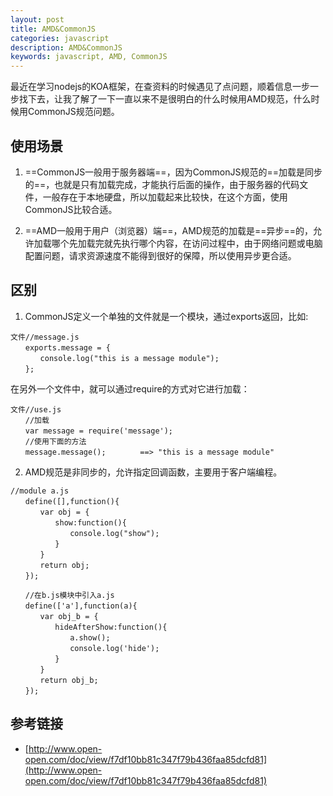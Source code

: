 ```yaml
---
layout: post
title: AMD&CommonJS
categories: javascript
description: AMD&CommonJS
keywords: javascript, AMD, CommonJS 
---
```


最近在学习nodejs的KOA框架，在查资料的时候遇见了点问题，顺着信息一步一步找下去，让我了解了一下一直以来不是很明白的什么时候用AMD规范，什么时候用CommonJS规范问题。

## 使用场景
1. ==CommonJS一般用于服务器端==，因为CommonJS规范的==加载是同步的==，也就是只有加载完成，才能执行后面的操作，由于服务器的代码文件，一般存在于本地硬盘，所以加载起来比较快，在这个方面，使用CommonJS比较合适。

2. ==AMD一般用于用户（浏览器）端==，AMD规范的加载是==异步==的，允许加载哪个先加载完就先执行哪个内容，在访问过程中，由于网络问题或电脑配置问题，请求资源速度不能得到很好的保障，所以使用异步更合适。

## 区别

1. CommonJS定义一个单独的文件就是一个模块，通过exports返回，比如:

```
文件//message.js
　　exports.message = {
　　　　console.log("this is a message module");
　　};
```

在另外一个文件中，就可以通过require的方式对它进行加载：

```
文件//use.js
　　//加载
　　var message = require('message');
　　//使用下面的方法
　　message.message(); 　　　　==> "this is a message module"
```

2. AMD规范是非同步的，允许指定回调函数，主要用于客户端编程。

```
//module a.js
　　define([],function(){
　　　　var obj = {
　　　　　　show:function(){
　　　　　　　　console.log("show");
　　　　　　}
　　　　}
　　　　return obj;
　　});

　　//在b.js模块中引入a.js
　　define(['a'],function(a){
　　　　var obj_b = {
　　　　　　hideAfterShow:function(){
　　　　　　　　a.show();
　　　　　　　　console.log('hide');
　　　　　　}
　　　　}
　　　　return obj_b;
　　});
```

## 参考链接
- [http://www.open-open.com/doc/view/f7df10bb81c347f79b436faa85dcfd81](http://www.open-open.com/doc/view/f7df10bb81c347f79b436faa85dcfd81)
